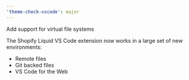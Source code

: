 ```yaml
---
'theme-check-vscode': major
---
```


Add support for virtual file systems

The Shopify Liquid VS Code extension now works in a large set of new environments:
- Remote files
- Git backed files
- VS Code for the Web
